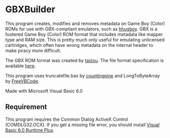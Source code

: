 # GBXBuilder
This program creates, modifies and removes metadata on Game Boy (Color) ROMs for use with GBX-compliant emulators, such as [hhugboy](https://github.com/tzlion/hhugboy). GBX is a footered Game Boy (Color) ROM format that includes metadata like mapper type and RAM size. This is pretty much only useful for emulating unlicensed cartridges, which often have wrong metadata on the internal header to make piracy more difficult.

The GBX ROM format was created by [taizou](https://github.com/tzlion). The file format specification is available [here](http://hhug.me/gbx/1.0).

This program uses truncatefile.bas by [countingpine](https://github.com/countingpine) and LongToByteArray by [FreeVBCode](https://www.freevbcode.com/).

Made with Microsoft Visual Basic 6.0

## Requirement
This program requires the Common Dialog ActiveX Control (COMDLG32.OCX). If you get a missing file error, you should install [Visual Basic 6.0 Runtime Plus](https://sourceforge.net/projects/vb6extendedruntime/files/latest/download).
